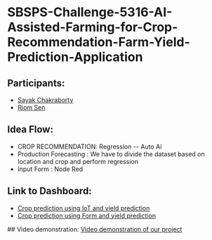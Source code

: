 # SBSPS-Challenge-5316-AI-Assisted-Farming-for-Crop-Recommendation-Farm-Yield-Prediction-Application

## Participants:
<ul>
  <li><a href="https://github.com/Saychakr13">Sayak Chakraborty</a></li>
  <li><a href="https://github.com/RiomSen">Riom Sen</a></li>
</ul>

## Idea Flow:
<ul>
  <li>CROP RECOMMENDATION: Regression -- Auto Ai </li>
  <li>Production Forecasting : We have to divide the dataset based on location and crop and perform regression
  </li>
  <li>Input Form : Node Red</li>

</ul>

## Link to Dashboard:
<ul>
  <li><a href="https://node-red-xzncm-2021-07-13.mybluemix.net/ui/#!/1?socketid=giJ6IaM2tHlstZ7fAAAg">Crop prediction using IoT and yield prediction</a></li>
  <li><a href="https://node-red-rgxpi-2021-07-04.eu-gb.mybluemix.net/ui/#!/1?socketid=R3hw4osYE5ZfrEsGAAAL">Crop prediction using Form and yield prediction</a></li>
</ul>
## Video demonstration:
<a href="https://drive.google.com/file/d/1SV3wfUUDYJJRMLDfsbuIwzpdGL2PR9Rk/view?usp=sharing">Video demonstration of our project</a>
